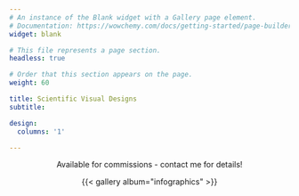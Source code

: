 ```yaml
---
# An instance of the Blank widget with a Gallery page element.
# Documentation: https://wowchemy.com/docs/getting-started/page-builder/
widget: blank

# This file represents a page section.
headless: true

# Order that this section appears on the page.
weight: 60

title: Scientific Visual Designs
subtitle: 

design:
  columns: '1'

---
```


<p style="text-align: center;">Available for commissions - contact me for details!</p>


<div style="text-align: center;">
  {{< gallery album="infographics" >}}
</div>
